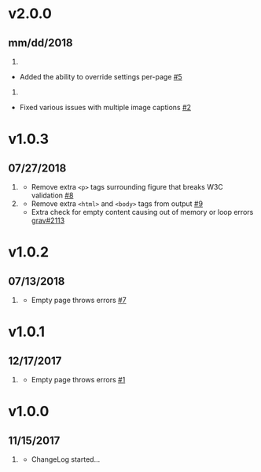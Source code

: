 # v2.0.0
## mm/dd/2018

1. [](#new)
  * Added the ability to override settings per-page [#5](https://github.com/trilbymedia/grav-plugin-image-captions/issues/5)
1. [](#bugfix)
  * Fixed various issues with multiple image captions [#2](https://github.com/trilbymedia/grav-plugin-image-captions/issues/2)

# v1.0.3
## 07/27/2018

1. [](#improved)
    * Remove extra `<p>` tags surrounding figure that breaks W3C validation [#8](https://github.com/trilbymedia/grav-plugin-image-captions/issues/8)
1. [](#bugfix)
    * Remove extra `<html>` and `<body>` tags from output [#9](https://github.com/trilbymedia/grav-plugin-image-captions/pull/9)
    * Extra check for empty content causing out of memory or loop errors [grav#2113](https://github.com/getgrav/grav/issues/2113)

# v1.0.2
## 07/13/2018

1. [](#bugfix)
    * Empty page throws errors [#7](https://github.com/trilbymedia/grav-plugin-image-captions/pull/7)

# v1.0.1
## 12/17/2017

1. [](#bugfix)
    * Empty page throws errors [#1](https://github.com/trilbymedia/grav-plugin-image-captions/issues/1)

# v1.0.0
## 11/15/2017

1. [](#new)
    * ChangeLog started...
